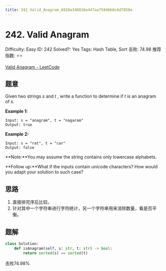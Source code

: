 ```yaml
---
title: 242_Valid_Anagram_6920a348816e447aaf5946b8c6d7858e
---
```


# 242. Valid Anagram

Difficulty: Easy
ID: 242
Solved?: Yes
Tags: Hash Table, Sort
击败: 74.98
推荐指数: ⭐⭐

[Valid Anagram - LeetCode](https://leetcode.com/problems/valid-anagram/submissions/)

## 题意

Given two strings *s* and *t* , write a function to determine if *t* is an anagram of *s*.

**Example 1:**

```
Input: s = "anagram", t = "nagaram"
Output: true

```

**Example 2:**

```
Input: s = "rat", t = "car"
Output: false

```

**Note:**You may assume the string contains only lowercase alphabets.

**Follow up:**What if the inputs contain unicode characters? How would you adapt your solution to such case?

## 思路

1. 直接排完序后比较。
2. 针对其中一个字符串进行字符统计，另一个字符串用来消除数量，看是否平衡。

## 题解

```python
class Solution:
    def isAnagram(self, s: str, t: str) -> bool:
        return sorted(s) == sorted(t)
```

击败74.98%